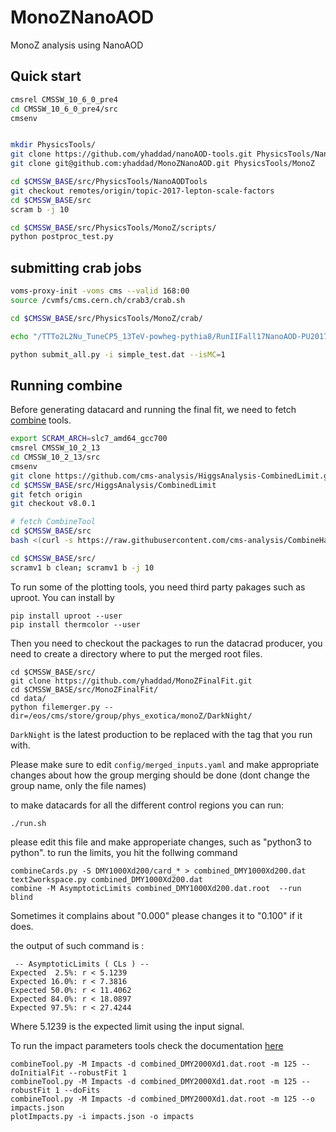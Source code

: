 # MonoZNanoAOD
MonoZ analysis using NanoAOD


## Quick start

```bash
cmsrel CMSSW_10_6_0_pre4
cd CMSSW_10_6_0_pre4/src
cmsenv


mkdir PhysicsTools/
git clone https://github.com/yhaddad/nanoAOD-tools.git PhysicsTools/NanoAODTools
git clone git@github.com:yhaddad/MonoZNanoAOD.git PhysicsTools/MonoZ

cd $CMSSW_BASE/src/PhysicsTools/NanoAODTools
git checkout remotes/origin/topic-2017-lepton-scale-factors
cd $CMSSW_BASE/src
scram b -j 10

cd $CMSSW_BASE/src/PhysicsTools/MonoZ/scripts/
python postproc_test.py
```

## submitting crab jobs

```bash
voms-proxy-init -voms cms --valid 168:00
source /cvmfs/cms.cern.ch/crab3/crab.sh

cd $CMSSW_BASE/src/PhysicsTools/MonoZ/crab/

echo "/TTTo2L2Nu_TuneCP5_13TeV-powheg-pythia8/RunIIFall17NanoAOD-PU2017_12Apr2018_94X_mc2017_realistic_v14-v1/NANOAODSIM" > simple_test.dat

python submit_all.py -i simple_test.dat --isMC=1
```

## Running combine

Before generating datacard and running the final fit, we need to fetch [combine](https://cms-analysis.github.io/HiggsAnalysis-CombinedLimit/part2/settinguptheanalysis/) tools.

```bash
export SCRAM_ARCH=slc7_amd64_gcc700
cmsrel CMSSW_10_2_13
cd CMSSW_10_2_13/src
cmsenv
git clone https://github.com/cms-analysis/HiggsAnalysis-CombinedLimit.git HiggsAnalysis/CombinedLimit
cd $CMSSW_BASE/src/HiggsAnalysis/CombinedLimit
git fetch origin
git checkout v8.0.1

# fetch CombineTool
cd $CMSSW_BASE/src
bash <(curl -s https://raw.githubusercontent.com/cms-analysis/CombineHarvester/master/CombineTools/scripts/sparse-checkout-https.sh)

cd $CMSSW_BASE/src/
scramv1 b clean; scramv1 b -j 10
```

To run some of the plotting tools, you need third party pakages such as uproot. You can install by 

```
pip install uproot --user
pip install thermcolor --user
```

Then you need to checkout the packages to run the datacrad producer, you need to create a directory where to put the merged root files.

```
cd $CMSSW_BASE/src/
git clone https://github.com/yhaddad/MonoZFinalFit.git
cd $CMSSW_BASE/src/MonoZFinalFit/
cd data/
python filemerger.py --dir=/eos/cms/store/group/phys_exotica/monoZ/DarkNight/
```

`DarkNight` is the latest production to be replaced with the tag that you run with. 

Please make sure to edit `config/merged_inputs.yaml` and make appropriate changes about how the group merging should be done (dont change the group name, only the file names)

to make datacards for all the different control regions you can run: 
```
./run.sh
```

please edit this file and make approperiate changes, such as "python3 to python".
to run the limits, you hit the follwing command

```
combineCards.py -S DMY1000Xd200/card_* > combined_DMY1000Xd200.dat
text2workspace.py combined_DMY1000Xd200.dat
combine -M AsymptoticLimits combined_DMY1000Xd200.dat.root  --run blind
```

Sometimes it complains about "0.000" please changes it to "0.100" if it does. 

the output of such command is :

```
 -- AsymptoticLimits ( CLs ) --
Expected  2.5%: r < 5.1239
Expected 16.0%: r < 7.3816
Expected 50.0%: r < 11.4062
Expected 84.0%: r < 18.0897
Expected 97.5%: r < 27.4244
```
Where 5.1239 is the expected limit using the input signal. 

To run the impact parameters tools check the documentation [here](https://cms-analysis.github.io/HiggsAnalysis-CombinedLimit/part3/nonstandard/#nuisance-parameter-impacts)

```
combineTool.py -M Impacts -d combined_DMY2000Xd1.dat.root -m 125 --doInitialFit --robustFit 1
combineTool.py -M Impacts -d combined_DMY2000Xd1.dat.root -m 125 --robustFit 1 --doFits
combineTool.py -M Impacts -d combined_DMY2000Xd1.dat.root -m 125 --o impacts.json
plotImpacts.py -i impacts.json -o impacts
```


